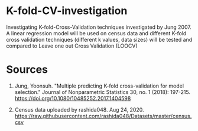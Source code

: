 # K-fold-CV-investigation
Investigating K-fold-Cross-Validation techniques investigated by Jung 2007. A linear regression model will be used on census data and different K-fold cross validation techniques (different k values, data sizes) will be tested and compared to Leave one out Cross Validation (LOOCV) 

# Sources
1. Jung, Yoonsuh. "Multiple predicting K-fold cross-validation for model selection." Journal of Nonparametric Statistics 30, no. 1 (2018): 197-215. https://doi.org/10.1080/10485252.2017.1404598

2. Census data uploaded by rashida048.  Aug 24, 2020. https://raw.githubusercontent.com/rashida048/Datasets/master/census.csv
